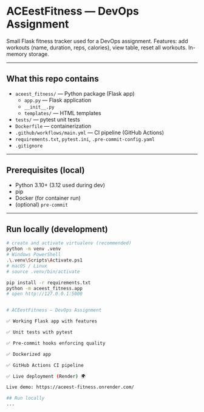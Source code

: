 # ACEestFitness — DevOps Assignment

Small Flask fitness tracker used for a DevOps assignment.
Features: add workouts (name, duration, reps, calories), view table, reset all workouts. In-memory storage.

---

## What this repo contains
- `aceest_fitness/` — Python package (Flask app)
  - `app.py` — Flask application
  - `__init__.py`
  - `templates/` — HTML templates
- `tests/` — pytest unit tests
- `Dockerfile` — containerization
- `.github/workflows/main.yml` — CI pipeline (GitHub Actions)
- `requirements.txt`, `pytest.ini`, `.pre-commit-config.yaml`
- `.gitignore`

---

## Prerequisites (local)
- Python 3.10+ (3.12 used during dev)
- pip
- Docker (for container run)
- (optional) `pre-commit`

---

## Run locally (development)
```bash
# create and activate virtualenv (recommended)
python -m venv .venv
# Windows PowerShell
.\.venv\Scripts\Activate.ps1
# macOS / Linux
# source .venv/bin/activate

pip install -r requirements.txt
python -m aceest_fitness.app
# open http://127.0.0.1:5000


# ACEestFitness — DevOps Assignment

✅ Working Flask app with features

✅ Unit tests with pytest

✅ Pre-commit hooks enforcing quality

✅ Dockerized app

✅ GitHub Actions CI pipeline

✅ Live deployment (Render) 🌍

Live demo: https://aceest-fitness.onrender.com/

## Run locally
...


